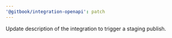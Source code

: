 ```yaml
---
'@gitbook/integration-openapi': patch
---
```


Update description of the integration to trigger a staging publish.
